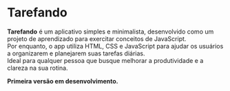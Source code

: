 # Tarefando

**Tarefando** é um aplicativo simples e minimalista, desenvolvido como um projeto de aprendizado para exercitar conceitos de JavaScript.  
Por enquanto, o app utiliza HTML, CSS e JavaScript para ajudar os usuários a organizarem e planejarem suas tarefas diárias.  
Ideal para qualquer pessoa que busque melhorar a produtividade e a clareza na sua rotina.  

**Primeira versão em desenvolvimento.**
